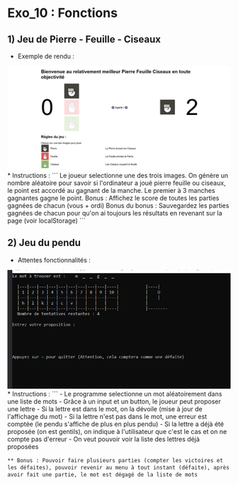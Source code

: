 # Exo_10 : Fonctions
## 1) Jeu de Pierre - Feuille - Ciseaux
* Exemple de rendu :
<img src="./exemplePierreFeuilleCiseaux.PNG">
* Instructions :
```
Le joueur selectionne une des trois images. On génère un nombre aléatoire pour savoir si l'ordinateur a joué pierre feuille ou ciseaux, le point est accordé au gagnant de la manche. Le premier à 3 manches gagnantes gagne le point.
Bonus : Affichez le score de toutes les parties gagnées de chacun (vous + ordi)
Bonus du bonus : Sauvegardez les parties gagnées de chacun pour qu'on ai toujours les résultats en revenant sur la page (voir localStorage) 
```

## 2) Jeu du pendu
* Attentes fonctionnalités :
<img src="./exemplePendu.PNG">
* Instructions :
```
    - Le programme selectionne un mot aléatoirement dans une liste de mots
    - Grâce à un input et un button, le joueur peut proposer une lettre
    - Si la lettre est dans le mot, on la dévoile (mise à jour de l'affichage du mot)
    - Si la lettre n'est pas dans le mot, une erreur est comptée (le pendu s'affiche de plus en plus pendu)
    - Si la lettre a déjà été proposée (on est gentils), on indique à l'utilisateur que c'est le cas et on ne compte pas d'erreur
    - On veut pouvoir voir la liste des lettres déjà proposées
    
    ** Bonus : Pouvoir faire plusieurs parties (compter les victoires et les défaites), pouvoir revenir au menu à tout instant (défaite), après avoir fait une partie, le mot est dégagé de la liste de mots
```